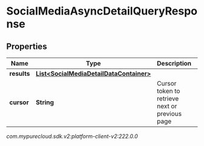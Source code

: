# SocialMediaAsyncDetailQueryResponse


## Properties

| Name | Type | Description | Notes |
| ------------ | ------------- | ------------- | ------------- |
| **results** | [**List&lt;SocialMediaDetailDataContainer&gt;**](SocialMediaDetailDataContainer) |  |  [optional] |
| **cursor** | **String** | Cursor token to retrieve next or previous page |  [optional] |




_com.mypurecloud.sdk.v2:platform-client-v2:222.0.0_
